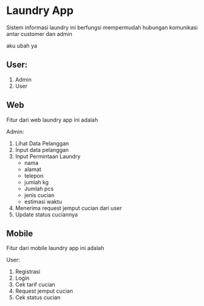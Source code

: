# Laundry App
Sistem informasi laundry ini berfungsi mempermudah hubungan komunikasi antar customer dan admin

aku ubah ya
## User:
1. Admin
2. User

## Web
Fitur dari web laundry app ini adalah

Admin:
1. Lihat Data Pelanggan
2. Input data pelanggan
3. Input Permintaan Laundry
    - nama
    - alamat
    - telepon
    - jumlah kg
    - Jumlah pcs
    - jenis cucian
    - estimasi waktu
4. Menerima request jemput cucian dari user
5. Update status cuciannya

## Mobile

Fitur dari mobile laundry app ini adalah

User:
1. Registrasi
2. Login
3. Cek tarif cucian
4. Request jemput cucian
5. Cek status cucian
